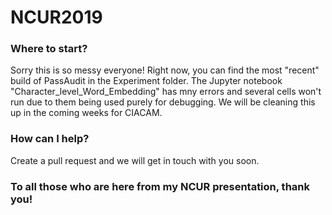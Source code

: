 # NCUR2019

### Where to start?

Sorry this is so messy everyone! Right now, you can find the most "recent" build of PassAudit in the Experiment folder. The Jupyter notebook "Character_level_Word_Embedding" has mny errors and several cells won't run due to them being used purely for debugging. We will be cleaning this up in the coming weeks for CIACAM.

### How can I help?
Create a pull request and we will get in touch with you soon.

### To all those who are here from my NCUR presentation, thank you!
